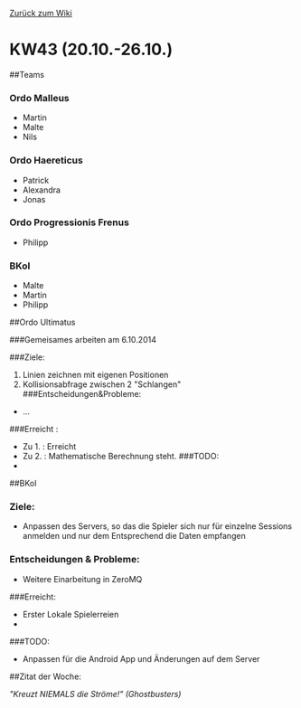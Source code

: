 [Zurück zum Wiki](https://github.com/Institute-Web-Science-and-Technologies/GeoVisualization/wiki/Entwicklungstagebuch)
# KW43 (20.10.-26.10.)
##Teams
### Ordo Malleus
* Martin 
* Malte 
* Nils

### Ordo Haereticus
* Patrick
* Alexandra
* Jonas

### Ordo Progressionis Frenus
* Philipp

### BKoI
* Malte
* Martin
* Philipp

##Ordo Ultimatus

###Gemeisames arbeiten am 6.10.2014


###Ziele:
 1. Linien zeichnen mit eigenen Positionen 
 2. Kollisionsabfrage zwischen 2 "Schlangen"
###Entscheidungen&Probleme:
* ...

###Erreicht :
* Zu 1. : Erreicht
* Zu 2. : Mathematische Berechnung steht.
###TODO:
* 

##BKoI

### Ziele:
 *  Anpassen des Servers, so das die Spieler sich nur für einzelne Sessions anmelden und nur dem Entsprechend die Daten empfangen

 
### Entscheidungen & Probleme:
* Weitere Einarbeitung in ZeroMQ

###Erreicht:
* Erster Lokale Spielerreien
* 
###TODO:
* Anpassen für die Android App und Änderungen auf dem Server


 

##Zitat der Woche:

_"Kreuzt NIEMALS die Ströme!" (Ghostbusters)_
